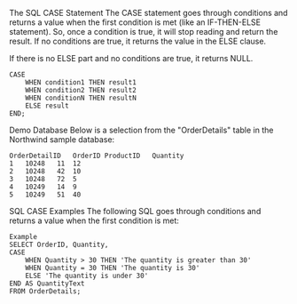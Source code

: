 The SQL CASE Statement
The CASE statement goes through conditions and returns a value when the first condition is met (like an IF-THEN-ELSE statement). So, once a condition is true, it will stop reading and return the result. If no conditions are true, it returns the value in the ELSE clause.

If there is no ELSE part and no conditions are true, it returns NULL.

```
CASE
    WHEN condition1 THEN result1
    WHEN condition2 THEN result2
    WHEN conditionN THEN resultN
    ELSE result
END;
```

Demo Database
Below is a selection from the "OrderDetails" table in the Northwind sample database:
```
OrderDetailID	OrderID	ProductID	Quantity
1	10248	11	12
2	10248	42	10
3	10248	72	5
4	10249	14	9
5	10249	51	40
```

SQL CASE Examples
The following SQL goes through conditions and returns a value when the first condition is met:

```
Example
SELECT OrderID, Quantity,
CASE
    WHEN Quantity > 30 THEN 'The quantity is greater than 30'
    WHEN Quantity = 30 THEN 'The quantity is 30'
    ELSE 'The quantity is under 30'
END AS QuantityText
FROM OrderDetails;
```
